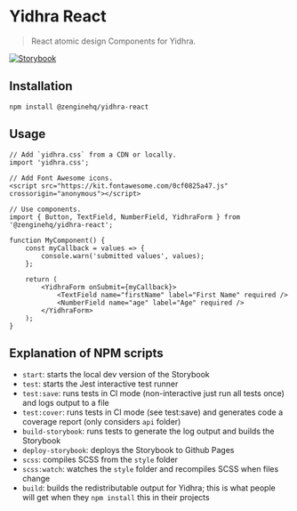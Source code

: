 # Yidhra React

> React atomic design Components for Yidhra.

[![Storybook](https://cdn.jsdelivr.net/gh/storybookjs/brand@master/badge/badge-storybook.svg)](http://wizehive.github.io/yidhra/) 

## Installation

```
npm install @zenginehq/yidhra-react
```

## Usage

```
// Add `yidhra.css` from a CDN or locally.
import 'yidhra.css';

// Add Font Awesome icons.
<script src="https://kit.fontawesome.com/0cf0825a47.js" crossorigin="anonymous"></script>

// Use components.
import { Button, TextField, NumberField, YidhraForm } from '@zenginehq/yidhra-react';

function MyComponent() {
    const myCallback = values => {
        console.warn('submitted values', values); 
    };

    return (
        <YidhraForm onSubmit={myCallback}>
            <TextField name="firstName" label="First Name" required />
            <NumberField name="age" label="Age" required />
        </YidhraForm>
    );
}
```

## Explanation of NPM scripts 

- `start`: starts the local dev version of the Storybook
- `test`: starts the Jest interactive test runner
- `test:save`: runs tests in CI mode (non-interactive just run all tests once) and logs output to a file
- `test:cover`: runs tests in CI mode (see test:save) and generates code a coverage report (only considers `api` folder) 
- `build-storybook`: runs tests to generate the log output and builds the Storybook
- `deploy-storybook`: deploys the Storybook to Github Pages
- `scss`: compiles SCSS from the `style` folder
- `scss:watch`: watches the `style` folder and recompiles SCSS when files change
- `build`: builds the redistributable output for Yidhra; this is what people will get when they `npm install` this in their projects
